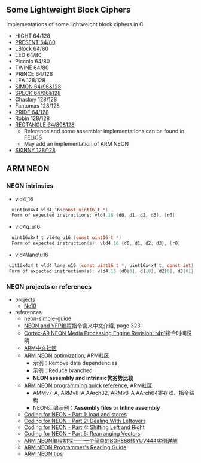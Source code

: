 
## Some Lightweight Block Ciphers

Implementations of some lightweight block ciphers in C

* HIGHT 64/128
* [PRESENT 64/80](https://www.iacr.org/archive/ches2007/47270450/47270450.pdf)
* LBlock 64/80
* LED 64/80
* Piccolo 64/80
* TWINE 64/80
* PRINCE 64/128
* LEA 128/128
* [SIMON 64/96&128](https://eprint.iacr.org/2013/404.pdf)
* [SPECK 64/96&128](https://eprint.iacr.org/2013/404.pdf)
* Chaskey 128/128
* Fantomas 128/128
* [PRIDE 64/128](https://eprint.iacr.org/2014/453.pdf)
* Robin 128/128
* [RECTANGLE 64/80&128](https://eprint.iacr.org/2014/084.pdf)
  + Reference and some assembler implementations can be found in [FELICS](https://www.cryptolux.org/index.php/FELICS)
  + May add an implementation of ARM NEON
* [SKINNY 128/128](https://eprint.iacr.org/2016/660.pdf)

## ARM NEON

### NEON intrinsics
 + vld4\_16
```C
  uint16x4x4 vld4_16(const uint16_t *)
  Form of expected instructions: vld4.16 {d0, d1, d2, d3}, [r0]
```
 + vld4q\_u16
```C
  uint16x8x4_t vld4q_u16 (const uint16_t *) 
  Form of expected instruction(s): vld4.16 {d0, d1, d2, d3}, [r0]
```
 + vld4\lane\u16
```C
 uit16x4x4_t vld4_lane_u16 (const uint16_t *, uint16x4x4_t, const int) 
 Form of expected instruction(s): vld4.16 {d0[0], d1[0], d2[0], d3[0]}, [r0]
```

### NEON projects or references
* projects
  + [Ne10](https://github.com/projectNe10/Ne10)
* references
  + [neon-simple-guide](https://github.com/thenifty/neon-guide)
  + [NEON and VFP编程](http://infocenter.arm.com/help/topic/com.arm.doc.dui0204ic/DUI0204IC_rvct_assembler_guide.pdf)指令含义中文介绍, page 323
  + [Cortex-A9 NEON Media Processing Engine Revision: r4p1](http://infocenter.arm.com/help/topic/com.arm.doc.ddi0409i/DDI0409I_cortex_a9_neon_mpe_r4p1_trm.pdf)指令时间说明
  + [ARM中文社区](https://community.arm.com/cn/b/blog)
  + [ARM NEON optimization](https://community.arm.com/android-community/b/android/posts/arm-neon-optimization), ARM社区
    - 示例：Remove data dependencies
    - 示例：Reduce branched
    - **NEON assembly and intrinsic优劣势比较**
  + [ARM NEON programming quick reference](https://community.arm.com/android-community/b/android/posts/arm-neon-programming-quick-reference), ARM社区
    - AMMv7-A, ARMv8-A AArch32, ARMv8-A AArch64寄存器、指令结构
    - NEON汇编示例：**Assembly files** or **Inline assembly**
  + [Coding for NEON - Part 1: load and stores](https://community.arm.com/processors/b/blog/posts/coding-for-neon---part-1-load-and-stores)
  + [Coding for NEON - Part 2: Dealing With Leftovers](https://community.arm.com/processors/b/blog/posts/coding-for-neon---part-2-dealing-with-leftovers)
  + [Coding for NEON - Part 4: Shifting Left and Right](https://community.arm.com/processors/b/blog/posts/coding-for-neon---part-4-shifting-left-and-right)
  + [Coding for NEON - Part 5: Rearranging Vectors](https://community.arm.com/processors/b/blog/posts/coding-for-neon---part-5-rearranging-vectors)
  + [ARM NEON编程初探——一个简单的BGR888转YUV444实例详解](http://galoisplusplus.coding.me/blog/2017/06/10/use-arm-neon-to-accelerate-bgr888-to-yuv444/)
  + [ARM NEON Programmer's Reading Guide](https://github.com/yszheda/wiki/wiki/ARM-NEON-Programmer%E2%80%99s-Guide-Reading-Notes)
  + [ARM NEON tips](https://github.com/yszheda/wiki/wiki/ARM-NEON-tips)
